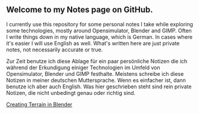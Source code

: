 ## Welcome to my Notes page on GitHub.

I currently use this repository for some personal notes I take while exploring some technologies, mostly around Opensimulator, Blender and GIMP. Often I write things down in my native language, which is German. In cases where it's easier I will use English as well. What's written here are just private notes, not necessarily accurate or true.

Zur Zeit benutze ich diese Ablage für ein paar persönliche Notizen die ich während der Erkundigung einiger Technologien im Umfeld von Opensimulator, Blender und GIMP festhalte. Meistens schreibe ich diese Notizen in meiner deutschen Muttersprache. Wenn es einfacher ist, dann benutze ich aber auch English. Was hier geschrieben steht sind rein private Notizen, die nicht unbedingt genau oder richtig sind.

[Creating Terrain in Blender](https://petergloor.github.io/notes/notes/creating_terrain)
